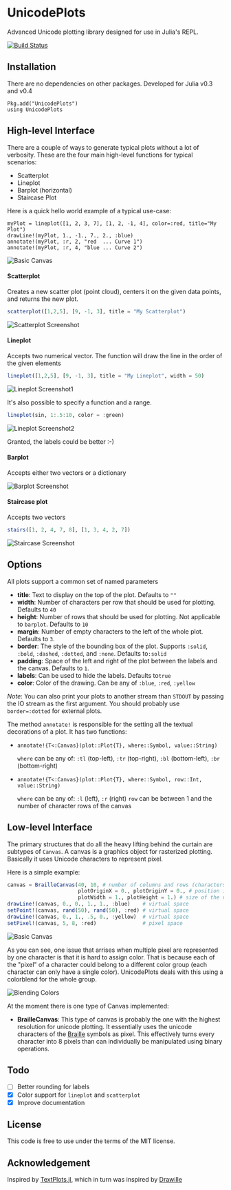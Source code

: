 # UnicodePlots

Advanced Unicode plotting library designed for use in Julia's REPL.

[![Build Status](https://travis-ci.org/Evizero/UnicodePlots.jl.svg?branch=master)](https://travis-ci.org/Evizero/UnicodePlots.jl)

## Installation

There are no dependencies on other packages. Developed for Julia v0.3 and v0.4

```
Pkg.add("UnicodePlots")
using UnicodePlots
```

## High-level Interface

There are a couple of ways to generate typical plots without a lot of verbosity. These are the four main high-level functions for typical scenarios:

  - Scatterplot
  - Lineplot
  - Barplot (horizontal)
  - Staircase Plot
  
Here is a quick hello world example of a typical use-case:

```
myPlot = lineplot([1, 2, 3, 7], [1, 2, -1, 4], color=:red, title="My Plot")
drawLine!(myPlot, 1., -1., 7., 2., :blue)
annotate!(myPlot, :r, 2, "red  ... Curve 1")
annotate!(myPlot, :r, 4, "blue ... Curve 2")
```

![Basic Canvas](doc/img/hello_world.png)


#### Scatterplot

Creates a new scatter plot (point cloud), centers it on the given data points, and returns the new plot.

```Julia
scatterplot([1,2,5], [9, -1, 3], title = "My Scatterplot")
```
![Scatterplot Screenshot](doc/img/scatter.png)

#### Lineplot

Accepts two numerical vector. The function will draw the line in the order of the given elements

```Julia
lineplot([1,2,5], [9, -1, 3], title = "My Lineplot", width = 50)
```
![Lineplot Screenshot1](doc/img/line.png)

It's also possible to specify a function and a range.

```Julia
lineplot(sin, 1:.5:10, color = :green)
```
![Lineplot Screenshot2](doc/img/sin.png)

Granted, the labels could be better :-)

#### Barplot

Accepts either two vectors or a dictionary

![Barplot Screenshot](doc/img/barplot.png)

#### Staircase plot

Accepts two vectors

```Julia
stairs([1, 2, 4, 7, 8], [1, 3, 4, 2, 7])
```
![Staircase Screenshot](doc/img/stairs.png)

## Options

All plots support a common set of named parameters

- **title**: Text to display on the top of the plot. Defaults to `""`
- **width**: Number of characters per row that should be used for plotting. Defaults to `40`
- **height**: Number of rows that should be used for plotting. Not applicable to `barplot`. Defaults to `10`
- **margin**: Number of empty characters to the left of the whole plot. Defaults to `3`.
- **border**: The style of the bounding box of the plot. Supports `:solid`, `:bold`, `:dashed`, `:dotted`, and `:none`. Defaults to`:solid`
- **padding**: Space of the left and right of the plot between the labels and the canvas. Defaults to `1`.
- **labels**: Can be used to hide the labels. Defaults to`true`
- **color**: Color of the drawing. Can be any of `:blue`, `:red`, `:yellow`

_Note_: You can also print your plots to another stream than `STDOUT` by passing the IO stream as the first argument. You should probably use `border=:dotted` for external plots.

The method `annotate!` is responsible for the setting all the textual decorations of a plot. It has two functions:

- `annotate!{T<:Canvas}(plot::Plot{T}, where::Symbol, value::String)`

    `where` can be any of: `:tl` (top-left), `:tr` (top-right), `:bl` (bottom-left), `:br` (bottom-right)

- `annotate!{T<:Canvas}(plot::Plot{T}, where::Symbol, row::Int, value::String)`

    `where` can be any of: `:l` (left), `:r` (right)
    `row` can be between 1 and the number of character rows of the canvas


## Low-level Interface

The primary structures that do all the heavy lifting behind the curtain are subtypes of `Canvas`. A canvas is a graphics object for rasterized plotting. Basically it uses Unicode characters to represent pixel.

Here is a simple example:

```Julia
canvas = BrailleCanvas(40, 10, # number of columns and rows (characters)
                       plotOriginX = 0., plotOriginY = 0., # position in virtual space
                       plotWidth = 1., plotHeight = 1.) # size of the virtual space
drawLine!(canvas, 0., 0., 1., 1., :blue)    # virtual space
setPoint!(canvas, rand(50), rand(50), :red) # virtual space
drawLine!(canvas, 0., 1., .5, 0., :yellow)  # virtual space
setPixel!(canvas, 5, 8, :red)               # pixel space
```

![Basic Canvas](doc/img/canvas.png)

As you can see, one issue that arrises when multiple pixel are represented by one character is that it is hard to assign color. That is because each of the "pixel" of a character could belong to a different color group (each character can only have a single color). UnicodePlots deals with this using a colorblend for the whole group.

![Blending Colors](doc/img/braille.png)

At the moment there is one type of Canvas implemented:

  - **BrailleCanvas**:
    This type of canvas is probably the one with the highest resolution for unicode plotting. It essentially uses the unicode characters of the [Braille](https://en.wikipedia.org/wiki/Braille) symbols as pixel. This effectively turns every character into 8 pixels than can individually be manipulated using binary operations.


## Todo

- [ ] Better rounding for labels
- [X] Color support for `lineplot` and `scatterplot`
- [x] Improve documentation

## License

This code is free to use under the terms of the MIT license.

## Acknowledgement

Inspired by [TextPlots.jl](https://github.com/sunetos/TextPlots.jl), which in turn was inspired by [Drawille](https://github.com/asciimoo/drawille)
